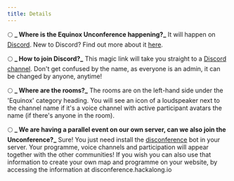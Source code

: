 ```yaml
---
title: Details
---
```


🌕 **_ Where is the Equinox Unconference happening?_**
It will happen on [Discord](https://discord.gg/j9vp5x6Whq).  New to Discord? Find out more about it [here](https://discord.com/).

🌕 **_ How to join Discord?_**
This magic link will take you straight to a [Discord channel](https://discord.gg/j9vp5x6Whq). Don't get confused by the name, as everyone is an admin, it can be changed by anyone, anytime!

🌕 **_ Where are the rooms?_**
The rooms are on the left-hand side under the 'Equinox' category heading. You will see an icon of a loudspeaker next to the channel name if it's a voice channel with active participant avatars the name (if there's anyone in the room).

🌕 **_ We are having a parallel event on our own server, can we also join the Unconference?_**
Sure! You just need install the [disconference](https://discord.com/oauth2/authorize?client_id=869907283663020052&permissions=37310145&scope=bot) bot in your server.
Your programme, voice channels and participation will appear together with the other communities! If you wish you can also use that information to create your own map and programme on your website, by accessing the information at disconference.hackalong.io

